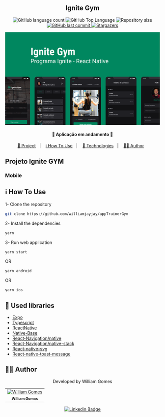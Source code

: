 <h2 align="center">
    Ignite Gym
</h2>

<p align="center">
  <img alt="GitHub language count" src="https://img.shields.io/github/languages/count/williamjayjay/appTrainerGym">

  <img alt="GitHub Top Language" src="https://img.shields.io/github/languages/top/williamjayjay/appTrainerGym" />

  <img alt="Repository size" src="https://img.shields.io/github/repo-size/williamjayjay/appTrainerGym">
  
  <a href="https://github.com/williamjayjay/Github-Blog/commits/master">
    <img alt="GitHub last commit" src="https://img.shields.io/github/last-commit/williamjayjay/appTrainerGym">
  </a>
    
   <a href="https://github.com/williamjayjay/appTrainerGym/stargazers">
    <img alt="Stargazers" src="https://img.shields.io/github/stars/williamjayjay/appTrainerGym?style=social">
  </a>
</p>

<p>
  <img src="github/cover.png" alt="cover ignite-fleet" />
</p>

<h4 align="center">
🚀 Aplicação em andamento 🚀
</h4>

<p align="center">
  <a href="#page_with_curl-project">📃 Project</a>&nbsp;&nbsp;&nbsp;|&nbsp;&nbsp;&nbsp;
  <a href="#information_source-how-to-use">ℹ️ How To Use</a>&nbsp;&nbsp;&nbsp;|&nbsp;&nbsp;&nbsp;
  <a href="#rocket-used-libraries">🚀 Technologies</a>&nbsp;&nbsp;&nbsp;|&nbsp;&nbsp;&nbsp;
  <a href="#man_technologist-author">👨‍💻 Author</a>&nbsp;&nbsp;&nbsp;
</p>

## Projeto Ignite GYM
### Mobile

<!-- <p align="center">
  <img alt="Animated Mobile Demonstration" title="#Mobile" src="github/demo_ignite_gym_bg.gif" width="40%">
</p> -->

## :information_source: How To Use

1- Clone the repository

```bash
git clone https://github.com/williamjayjay/appTrainerGym
```

2- Install the dependencies
```bash
yarn
```

3- Run web application
```bash
yarn start
```

OR 
```bash
yarn android 
```

OR 
```bash
yarn ios 
```

## :rocket: Used libraries

- [Expo](https://expo.dev/)
- [Typescript](https://www.typescriptlang.org/)
- [ReactNative](https://reactnative.dev/)
- [Native-Base](https://nativebase.io/)
- [React-Navigation/native](https://reactnavigation.org/docs/getting-started/)
- [React-Navigation/native-stack](https://reactnavigation.org/docs/hello-react-navigation)
- [React-native-svg](https://github.com/software-mansion/react-native-svg)
- [React-native-toast-message](https://github.com/calintamas/react-native-toast-message)


## :man_technologist: Author

<div align="center">
 <p>Developed by William Gomes</p>
<div>
<table>
  <tr>
    <td align="center">
      <a href="http://github.com/williamjayjay/">
        <img src="https://avatars.githubusercontent.com/u/52439569?v=4" width="75px;" alt="William Gomes"/>
        <br />
        <sub>
          <b>William Gomes</b>
        </sub>
       </a>
       </td>
  </tr>
</table>
</div>

[![Linkedin Badge](https://img.shields.io/badge/-William%20Gomes-blue?style=flat-square&logo=Linkedin&logoColor=white&link=https://www.linkedin.com/in/william-gomes-aab694149/)](https://www.linkedin.com/in/william-gomes-aab694149/)

</div>

